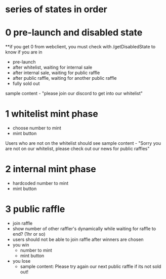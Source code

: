 # series of states in order


# 0 pre-launch and disabled state

**if you get 0 from webclient, you must check with /getDisabledState to know if you are in
- pre-launch
- after whitelist, waiting for internal sale
- after internal sale, waiting for public raffle
- after public raffle, waiting for another public raffle
- fully sold out

sample content - "please join our discord to get into our whitelist"

# 1 whitelist mint phase


 - choose number to mint
 - mint button

Users who are not on the whitelist should see
sample content - "Sorry you are not on our whitelist, please check out our news for public raffles"

# 2 internal mint phase
 - hardcoded number to mint
 - mint button

# 3 public raffle
 - join raffle 
 - show number of other raffler's dynamically while waiting for raffle to end? (1hr or so)
 - users should not be able to join raffle after winners are chosen
 - you win
    - number to mint
    - mint button
 - you lose
    - sample content: Please try again our next public raffle if its not sold out!
